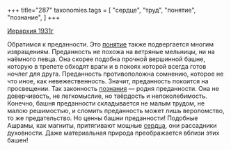 +++
title="287"
taxonomies.tags = [
 "сердце",
 "труд",
 "понятие",
 "познание",
]
+++

[Иерархия 1931г](/agni/1931)

Обратимся к преданности. Это [понятие](/tags/понятие) также подвергается многим извращениям. Преданность не похожа на ветряные мельницы, ни на наёмного певца. Она скорее подобна прочной вершинной башне, которую в трепете обходят враги и в покоях которой всегда готов ночлег для друга. Преданность противоположна сомнению, которое не что иное, как невежественность. Значит, преданность покоится на просвещении. Так законность [познания](/tags/познание) — родня преданности. Она не доверчивость, не легкомыслие, но твёрдость и непоколебимость. Конечно, башня преданности складывается не малым трудом, не малою решимостью, и сломить преданность может лишь вероломство, то же предательство. Но ценны башни преданности! Подобные Ашрамы, как магниты, притягивают мощные [сердца](/tags/сердце), они рассадники духовности. Даже материальная природа преображается вблизи этих башен!   

